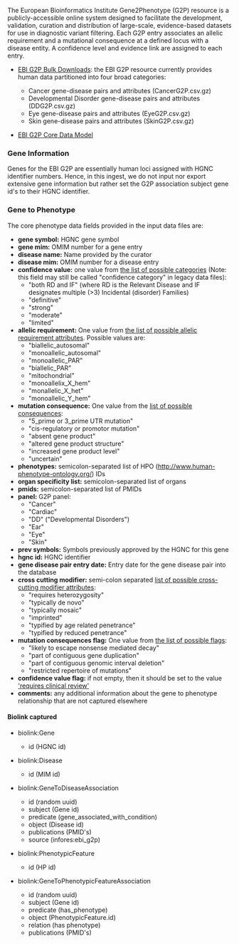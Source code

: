 The European Bioinformatics Institute Gene2Phenotype (G2P) resource is a publicly-accessible online system designed to facilitate the development, validation, curation and distribution of large-scale, evidence-based datasets for use in diagnostic variant filtering. Each G2P entry associates an allelic requirement and a mutational consequence at a defined locus with a disease entity. A confidence level and evidence link are assigned to each entry.

* [EBI G2P Bulk Downloads](https://www.ebi.ac.uk/gene2phenotype/downloads): the EBI G2P resource currently provides human data partitioned into four broad categories:

  - Cancer gene-disease pairs and attributes (CancerG2P.csv.gz)
  - Developmental Disorder gene-disease pairs and attributes (DDG2P.csv.gz)
  - Eye gene-disease pairs and attributes (EyeG2P.csv.gz)
  - Skin gene-disease pairs and attributes (SkinG2P.csv.gz)

* [EBI G2P Core Data Model](https://www.ebi.ac.uk/gene2phenotype/README)

### Gene Information

Genes for the EBI G2P are essentially human loci assigned with HGNC identifier numbers. Hence, in this ingest, we do not input nor export extensive gene information but rather set the G2P association subject gene id's to their HGNC identifier.

### Gene to Phenotype

The core phenotype data fields  provided in the input data files are:

  - **gene symbol:**  HGNC gene symbol 
  - **gene mim:** OMIM number for a gene entry
  - **disease name:** Name provided by the curator
  - **disease mim:** OMIM number for a disease entry
  - **confidence value:** one value from [the list of possible categories](https://www.ebi.ac.uk/gene2phenotype/terminology) (Note: this field may still be called "confidence category" in legacy data files):
      - "both RD and IF"  (where RD is the Relevant Disease and IF designates multiple (>3) Incidental (disorder) Families)
      - "definitive"
      - "strong"
      - "moderate"
      - "limited"
  - **allelic requirement:**  One value from [the list of possible allelic requirement attributes](https://www.ebi.ac.uk/gene2phenotype/terminology). Possible values are:
      - "biallelic_autosomal"
      - "monoallelic_autosomal"
      - "monoallelic_PAR"
      - "biallelic_PAR"
      - "mitochondrial"
      - "monoallelix_X_hem"
      - "monallelic_X_het"
      - "monoallelic_Y_hem" 
  - **mutation consequence:** One value from the [list of possible consequences](https://www.ebi.ac.uk/gene2phenotype/terminology):
      - "5_prime or 3_prime UTR mutation"
      - "cis-regulatory or promotor mutation"
      - "absent gene product"
      - "altered gene product structure"
      - "increased gene product level"
      - "uncertain"
  - **phenotypes:** semicolon-separated list of HPO (http://www.human-phenotype-ontology.org/) IDs
  - **organ specificity list:** semicolon-separated list of organs
  - **pmids:** semicolon-separated list of PMIDs 
  - **panel:** G2P panel:
      - "Cancer"
      - "Cardiac"
      - "DD" ("Developmental Disorders")
      - "Ear"
      - "Eye"
      - "Skin"
  - **prev symbols:** Symbols previously approved by the HGNC for this gene
  - **hgnc id:** HGNC identifier
  - **gene disease pair entry date:** Entry date for the gene disease pair into the database
  - **cross cutting modifier:** semi-colon separated [list of possible cross-cutting modifier attributes](https://www.ebi.ac.uk/gene2phenotype/terminology):
      - "requires heterozygosity"
      - "typically de novo"
      - "typically mosaic"
      - "imprinted"
      - "typified by age related penetrance"
      - "typified by reduced penetrance"
  - **mutation consequences flag:** One value from [the list of possible flags](https://www.ebi.ac.uk/gene2phenotype/terminology):
      - "likely to escape nonsense mediated decay"
      - "part of contiguous gene duplication"
      - "part of contiguous genomic interval deletion"
      - "restricted repertoire of mutations"
  - **confidence value flag:** if not empty, then it should be set to the value ['requires clinical review'](https://www.ebi.ac.uk/gene2phenotype/terminology)
  - **comments:** any additional information about the gene to phenotype relationship that are not captured elsewhere

#### Biolink captured

* biolink:Gene
    * id (HGNC id) 

* biolink:Disease
    * id (MIM id)

* biolink:GeneToDiseaseAssociation
    * id (random uuid)
    * subject (Gene id)
    * predicate (gene_associated_with_condition)
    * object (Disease id)
    * publications (PMID's)
    * source (infores:ebi_g2p)

* biolink:PhenotypicFeature
    * id (HP id)

* biolink:GeneToPhenotypicFeatureAssociation
    * id (random uuid)
    * subject (Gene id)
    * predicate (has_phenotype)
    * object (PhenotypicFeature.id)
    * relation (has phenotype)
    * publications (PMID's)
